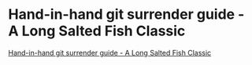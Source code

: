 # Hand-in-hand git surrender guide - A Long Salted Fish Classic
[Hand-in-hand git surrender guide - A Long Salted Fish Classic](https://aiwithcloud.com/2022/09/15/hand_in_hand_git_surrender_guide___a_long_salted_fish_classic/)